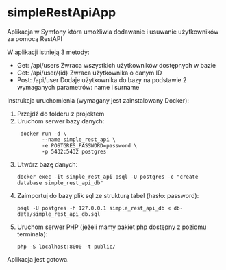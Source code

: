# simpleRestApiApp
Aplikacja w Symfony która umożliwia dodawanie i usuwanie użytkowników za pomocą RestAPI

W aplikacji istnieją 3 metody:
* Get: /api/users
Zwraca wszystkich użytkowników dostępnych w bazie
* Get: /api/user/{id}
Zwraca użytkownika o danym ID
* Post: /api/user
Dodaje użytkownika do bazy na podstawie 2 wymaganych parametrów:
name i surname

Instrukcja uruchomienia (wymagany jest zainstalowany Docker):
1. Przejdź do folderu z projektem
2. Uruchom serwer bazy danych:
   ```console
    docker run -d \
           --name simple_rest_api \
           -e POSTGRES_PASSWORD=password \
           -p 5432:5432 postgres
   ```
3. Utwórz bazę danych:
    ```console
    docker exec -it simple_rest_api psql -U postgres -c "create database simple_rest_api_db"
    ```
4. Zaimportuj do bazy plik sql ze strukturą tabel (hasło: password):
    ```console
    psql -U postgres -h 127.0.0.1 simple_rest_api_db < db-data/simple_rest_api_db.sql
    ```
5. Uruchom serwer PHP (jeżeli mamy pakiet php dostępny z poziomu terminala): 
    ```console
    php -S localhost:8000 -t public/
    ```
Aplikacja jest gotowa.
